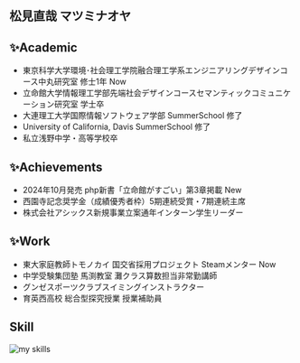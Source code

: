 <!--## Hi there 👋-->
## 松見直哉 マツミナオヤ

## ✨Academic
- 東京科学大学環境･社会理工学院融合理工学系エンジニアリングデザインコース中丸研究室 修士1年 Now
- 立命館大学情報理工学部先端社会デザインコースセマンティックコミュニケーション研究室 学士卒
- 大連理工大学国際情報ソフトウェア学部 SummerSchool 修了
- University of California, Davis SummerSchool 修了
- 私立浅野中学・高等学校卒

## ✨Achievements
- 2024年10月発売 php新書「立命館がすごい」第3章掲載 New
- 西園寺記念奨学金（成績優秀者枠）5期連続受賞・7期連続主席
- 株式会社アシックス新規事業立案通年インターン学生リーダー

## ✨Work
- 東大家庭教師トモノカイ 国交省採用プロジェクト Steamメンター Now
- 中学受験集団塾 馬渕教室 灘クラス算数担当非常勤講師
- グンゼスポーツクラブスイミングインストラクター
- 育英西高校 総合型探究授業 授業補助員

## Skill
<img alt="my skills" src="https://skillicons.dev/icons?theme=dark&perline=7&i=  windows,vscode,ubuntu,rust,r,py,powershell,notion,nodejs,mysql,matlab,linux,java,html,gmail,github,git,docker,discord,css,c,bash,arduino," />







<!--
**matsuminaoya/matsuminaoya** is a ✨ _special_ ✨ repository because its `README.md` (this file) appears on your GitHub profile.

Here are some ideas to get you started:

- 🔭 I’m currently working on ...
- 🌱 I’m currently learning ...
- 👯 I’m looking to collaborate on ...
- 🤔 I’m looking for help with ...
- 💬 Ask me about ...
- 📫 How to reach me: ...
- 😄 Pronouns: ...
- ⚡ Fun fact: ...
-->
